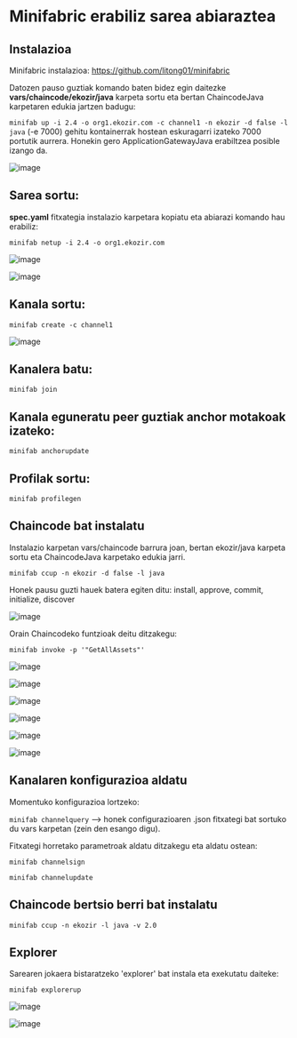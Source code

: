 # Minifabric erabiliz sarea abiaraztea

## Instalazioa

Minifabric instalazioa: https://github.com/litong01/minifabric

Datozen pauso guztiak komando baten bidez egin daitezke **vars/chaincode/ekozir/java** karpeta sortu eta bertan ChaincodeJava karpetaren edukia jartzen badugu:

`minifab up -i 2.4 -o org1.ekozir.com -c channel1 -n ekozir -d false -l java` (-e 7000) gehitu kontainerrak hostean eskuragarri izateko 7000 portutik aurrera. Honekin gero ApplicationGatewayJava erabiltzea posible izango da.

![image](https://user-images.githubusercontent.com/94653085/226212857-b68aaf08-879c-4db5-b9e3-ba1b83348efc.png)

## Sarea sortu:

**spec.yaml** fitxategia instalazio karpetara kopiatu eta abiarazi komando hau erabiliz:

`minifab netup -i 2.4 -o org1.ekozir.com`

![image](https://user-images.githubusercontent.com/94653085/226176962-a8320f8d-6421-46dc-b5cf-de3d6b43d078.png)

![image](https://user-images.githubusercontent.com/94653085/226177087-a61addfa-38cd-4dac-8400-06efda29d04b.png)

## Kanala sortu:

`minifab create -c channel1`

![image](https://user-images.githubusercontent.com/94653085/226177500-4328a2a5-6198-49af-bc00-727409269192.png)

## Kanalera batu:

`minifab join`

## Kanala eguneratu peer guztiak anchor motakoak izateko:

`minifab anchorupdate`

## Profilak sortu:

`minifab profilegen`

## Chaincode bat instalatu

Instalazio karpetan vars/chaincode barrura joan, bertan ekozir/java karpeta sortu eta ChaincodeJava karpetako edukia jarri.

`minifab ccup -n ekozir -d false -l java`

Honek pausu guzti hauek batera egiten ditu: install, approve, commit, initialize, discover

![image](https://user-images.githubusercontent.com/94653085/226213842-0e240982-c52c-4401-9f8d-347f2ccb2e4d.png)

Orain Chaincodeko funtzioak deitu ditzakegu:

`minifab invoke -p '"GetAllAssets"'`

![image](https://user-images.githubusercontent.com/94653085/225779890-afeaa088-e0b5-4746-8e6d-aa59865811a1.png)

![image](https://user-images.githubusercontent.com/94653085/225780862-379a447c-7c4c-4247-9232-f46356d965f4.png)

![image](https://user-images.githubusercontent.com/94653085/225781345-7b8b3805-18b7-4bc8-b1bc-558a51aa4a9a.png)

![image](https://user-images.githubusercontent.com/94653085/225781500-9f3b1483-f523-4d32-a16d-d7bb1f996c3a.png)

![image](https://user-images.githubusercontent.com/94653085/225781684-2aec8075-b3e3-44cf-914b-9d4e612bf005.png)

![image](https://user-images.githubusercontent.com/94653085/225781899-78b8ad7e-afae-4d5d-8825-090b5a30deca.png)

## Kanalaren konfigurazioa aldatu

Momentuko konfigurazioa lortzeko:

`minifab channelquery` --> honek configurazioaren .json fitxategi bat sortuko du vars karpetan (zein den esango digu).

Fitxategi horretako parametroak aldatu ditzakegu eta aldatu ostean:

`minifab channelsign`

`minifab channelupdate`

## Chaincode bertsio berri bat instalatu

`minifab ccup -n ekozir -l java -v 2.0`

## Explorer

Sarearen jokaera bistaratzeko 'explorer' bat instala eta exekutatu daiteke:

`minifab explorerup`

![image](https://user-images.githubusercontent.com/94653085/226072016-7614d23e-a390-4b68-9d52-3fb7553e1840.png)

![image](https://user-images.githubusercontent.com/94653085/226072192-7a14afdc-5969-4f23-8d50-db6ac69d3c34.png)




